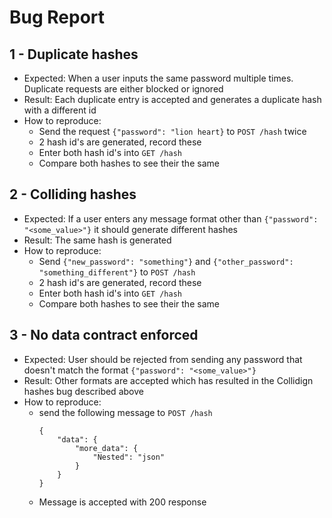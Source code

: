 # Bug Report

## 1 - Duplicate hashes
* Expected: When a user inputs the same password multiple times. Duplicate requests are either blocked or ignored
* Result: Each duplicate entry is accepted and generates a duplicate hash with a different id
* How to reproduce:
    * Send the request ```{"password": "lion heart}``` to ```POST /hash``` twice
    * 2 hash id's are generated, record these
    * Enter both hash id's into ```GET /hash```
    * Compare both hashes to see their the same

## 2 - Colliding hashes
* Expected: If a user enters any message format other than ```{"password": "<some_value>"}``` it should generate different hashes
* Result: The same hash is generated
* How to reproduce:
    * Send ```{"new_password": "something"}``` and ```{"other_password": "something_different"}``` to ```POST /hash```
    * 2 hash id's are generated, record these
    * Enter both hash id's into ```GET /hash```
    * Compare both hashes to see their the same

## 3 - No data contract enforced
* Expected: User should be rejected from sending any password that doesn't match the format ```{"password": "<some_value>"}```
* Result: Other formats are accepted which has resulted in the Collidign hashes bug described above
* How to reproduce: 
    * send the following message to ```POST /hash```
        ```
        {
            "data": {
                "more_data": {
                    "Nested": "json"
                }
            }
        }
        ```
    * Message is accepted with 200 response
